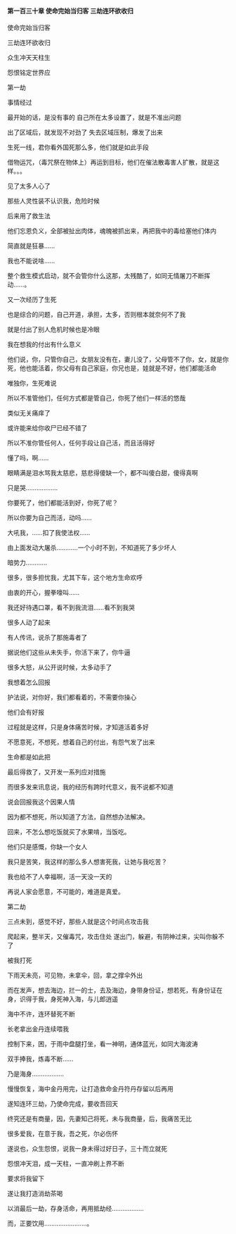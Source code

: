 #### 第一百三十章 使命完始当归客 三劫连环欲收归

使命完始当归客

三劫连环欲收归

众生冲天天柱生

怨恨铭定世界应

第一劫

事情经过

最开始的话，是没有事的
自己所在太多设置了，就是不准出问题

出了区域后，就发现不对劲了
失去区域压制，爆发了出来

生死一线，君你看外国死那么多，他们就是如此手段

借物运咒，（毒咒祭在物体上）再运到目标，他们在催法散毒害人扩散，就是这样。。。

见了太多人心了

那些人灵性装不认识我，危险时候

后来用了救生法

他们忘恩负义，全部被扯出肉体，魂魄被抓出来，再把我中的毒给塞他们体内

简直就是狂暴……

我也不能说啥……

整个救生模式启动，就不会管你什么这那，太残酷了，如同无情屠刀不断挥动……。

又一次经历了生死

也是综合的问题，自己开道，承担，太多，否则根本就奈何不了我

就是付出了别人危机时候也是冷眼

我在想我的付出有什么意义

他们说，你，只管你自己，女朋友没有在，妻儿没了，父母管不了你，女，就是你死，他也能活着，你父母有自己家庭，你兄也是，娃就是不好，他们都能活命

唯独你，生死难说

所以不准管他们，任何方式都是管自己，你死了他们一样活的悠哉

类似无关痛痒了

或许能来给你收尸已经不错了

所以不准你管任何人，任何手段让自己活，而且活得好

懂了吗，啊……

眼睛满是泪水骂我太慈悲，慈悲得傻缺一个，都不叫傻白甜，傻得真啊

只是哭………………

你要死了，他们都能活到好，你死了呢？

所以你要为自己而活，动吗……

大吼我，……扣了我使法权……

由上面发动大屠杀…………一个小时不到，不知道死了多少坏人

暗势力…………

很多，很多担忧我，尤其下车，这个地方生命欢呼

由衷的开心，握拳嚎叫……

我还好待遇口罩，看不到我流泪……看不到我哭

很多人动了起来

有人传讯，说杀了那施毒者了

据说他们这些从未失手，你活下来了，你牛逼

很多大怒，从公开说时候，太多动手了

我想着怎么回报

护法说，对你好，我们都看着的，不需要你操心

他们会有好报

过程就是这样，只是身体痛苦时候，才知道活着多好

不愿意死，不想死，想着自己的付出，有怨气发了出来

生命都是如此把

最后得救了，又开发一系列应对措施

而很多发来讯息说，我的经历有跨时代意义，我不说都不知道

说会回报我这个因果人情

因为都不想死，所以知道了方法，自然想办法解决。

回来，不怎么想吃饭就买了水果啃，当饭吃。

他们只是感慨，你缺一个女人

我只是苦笑，我这样的那么多人想害死我，让她与我吃苦？

我也给不了人幸福啊，活一天没一天的

再说人家会愿意，不可能的，难道是真爱。

第二劫


三点未到，感觉不好，那些人就是这个时间点攻击我

爬起来，整半天，又催毒咒，攻击住处
遂出门，躲避，有阴神过来，尖叫你躲不了

被我打死

下雨天未亮，可见物，未拿伞，回，拿之撑伞外出

而在发声，想去海边，拦一的士，去及海边，身带身份证，想若死，有身份证在身，识得于我，身死神入海，与儿郎逍遥

海中不许，连环替死不断

长老拿出金丹连续喂我

控制下来，困，于雨中盘腿打坐，看一神明，通体蓝光，如同大海波涛

双手捧我，炼毒不断……

乃是海身………………

慢慢恢复，海中金丹用完，让打造救命金丹符丹存留以后再用

遂知连环三劫，乃使命完成，要收吾回天

终究还是有商量，因，先妻知己将死，未与我商量，后，我痛苦无比

很多爱我，在意于我，吾之死，尔必伤怀

遂说也，众生怨恨，说我一身未得过好日子，三十而立就死

怨恨冲天泪，成一天柱，一直冲刷上界不断

要求将我留下

遂让我打造消劫茶喝

以消最后一劫，存身活命，再用抵劫经………………

而，正要饮用……………………。



